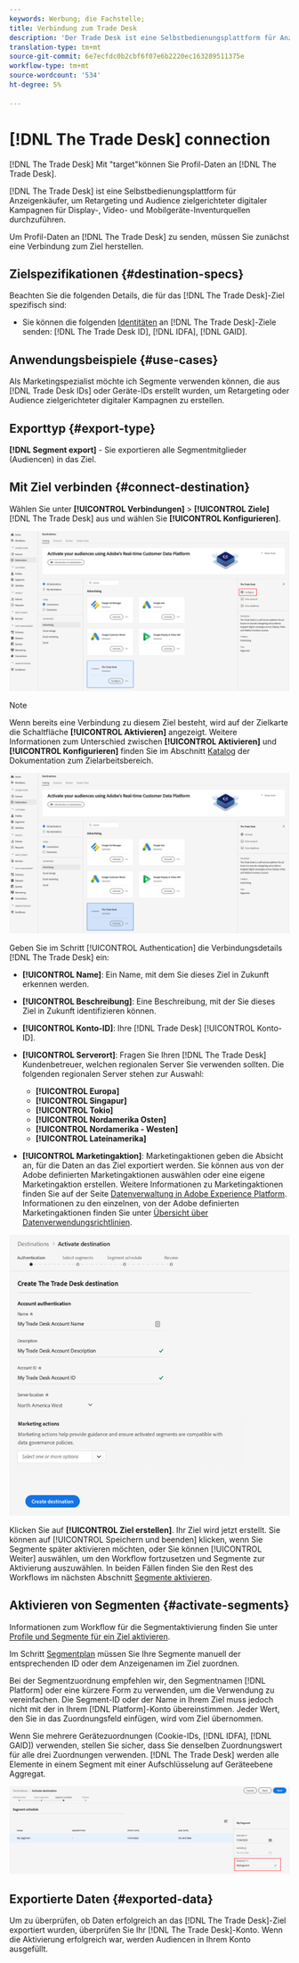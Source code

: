 ```yaml
---
keywords: Werbung; die Fachstelle;
title: Verbindung zum Trade Desk
description: 'Der Trade Desk ist eine Selbstbedienungsplattform für Anzeigenkäufer, um zielgerichtete digitale Kampagnen über Display-, Video- und mobile Inventurquellen hinweg auszuführen. '
translation-type: tm+mt
source-git-commit: 6e7ecfdc0b2cbf6f07e6b2220ec163289511375e
workflow-type: tm+mt
source-wordcount: '534'
ht-degree: 5%

---
```



# [!DNL The Trade Desk] connection

[!DNL The Trade Desk] Mit &quot;target&quot;können Sie Profil-Daten an  [!DNL The Trade Desk].

[!DNL The Trade Desk] ist eine Selbstbedienungsplattform für Anzeigenkäufer, um Retargeting und Audience zielgerichteter digitaler Kampagnen für Display-, Video- und Mobilgeräte-Inventurquellen durchzuführen.

Um Profil-Daten an [!DNL The Trade Desk] zu senden, müssen Sie zunächst eine Verbindung zum Ziel herstellen.

## Zielspezifikationen {#destination-specs}

Beachten Sie die folgenden Details, die für das [!DNL The Trade Desk]-Ziel spezifisch sind:

* Sie können die folgenden [Identitäten](../../../identity-service/namespaces.md) an [!DNL The Trade Desk]-Ziele senden: [!DNL The Trade Desk ID], [!DNL IDFA], [!DNL GAID].

## Anwendungsbeispiele {#use-cases}

Als Marketingspezialist möchte ich Segmente verwenden können, die aus [!DNL Trade Desk IDs] oder Geräte-IDs erstellt wurden, um Retargeting oder Audience zielgerichteter digitaler Kampagnen zu erstellen.

## Exporttyp {#export-type}

**[!DNL Segment export]** - Sie exportieren alle Segmentmitglieder (Audiencen) in das Ziel.

## Mit Ziel verbinden {#connect-destination}

Wählen Sie unter **[!UICONTROL Verbindungen]** > **[!UICONTROL Ziele]** [!DNL The Trade Desk] aus und wählen Sie **[!UICONTROL Konfigurieren]**.

![Das Ziel des Trade Desk konfigurieren](../../assets/catalog/advertising/tradedesk/configure.png)

>[!NOTE]
>
>Wenn bereits eine Verbindung zu diesem Ziel besteht, wird auf der Zielkarte die Schaltfläche **[!UICONTROL Aktivieren]** angezeigt. Weitere Informationen zum Unterschied zwischen **[!UICONTROL Aktivieren]** und **[!UICONTROL Konfigurieren]** finden Sie im Abschnitt [Katalog](../../ui/destinations-workspace.md#catalog) der Dokumentation zum Zielarbeitsbereich.
>
>![Handelsdatenträger-Ziel aktivieren](../../assets/catalog/advertising/tradedesk/activate.png)

Geben Sie im Schritt [!UICONTROL Authentication] die Verbindungsdetails [!DNL The Trade Desk] ein:

* **[!UICONTROL Name]**: Ein Name, mit dem Sie dieses Ziel in Zukunft erkennen werden.
* **[!UICONTROL Beschreibung]**: Eine Beschreibung, mit der Sie dieses Ziel in Zukunft identifizieren können.
* **[!UICONTROL Konto-ID]**: Ihre  [!DNL Trade Desk] [!UICONTROL Konto-ID].
* **[!UICONTROL Serverort]**: Fragen Sie Ihren  [!DNL The Trade Desk] Kundenbetreuer, welchen regionalen Server Sie verwenden sollten. Die folgenden regionalen Server stehen zur Auswahl:

   * **[!UICONTROL Europa]**
   * **[!UICONTROL Singapur]**
   * **[!UICONTROL Tokio]**
   * **[!UICONTROL Nordamerika Osten]**
   * **[!UICONTROL Nordamerika - Westen]**
   * **[!UICONTROL Lateinamerika]**

* **[!UICONTROL Marketingaktion]**: Marketingaktionen geben die Absicht an, für die Daten an das Ziel exportiert werden. Sie können aus von der Adobe definierten Marketingaktionen auswählen oder eine eigene Marketingaktion erstellen. Weitere Informationen zu Marketingaktionen finden Sie auf der Seite [Datenverwaltung in Adobe Experience Platform](../../../data-governance/policies/overview.md). Informationen zu den einzelnen, von der Adobe definierten Marketingaktionen finden Sie unter [Übersicht über Datenverwendungsrichtlinien](../../../data-governance/policies/overview.md).

![Schritt zur Authentifizierung des Trade Desk](../../assets/catalog/advertising/tradedesk/authenticate.png)

Klicken Sie auf **[!UICONTROL Ziel erstellen]**. Ihr Ziel wird jetzt erstellt. Sie können auf [!UICONTROL Speichern und beenden] klicken, wenn Sie Segmente später aktivieren möchten, oder Sie können [!UICONTROL Weiter] auswählen, um den Workflow fortzusetzen und Segmente zur Aktivierung auszuwählen. In beiden Fällen finden Sie den Rest des Workflows im nächsten Abschnitt [Segmente aktivieren](#activate-segments).

## Aktivieren von Segmenten {#activate-segments}

Informationen zum Workflow für die Segmentaktivierung finden Sie unter [Profile und Segmente für ein Ziel aktivieren](../../ui/activate-destinations.md#select-attributes).

Im Schritt [Segmentplan](../../ui/activate-destinations.md#segment-schedule) müssen Sie Ihre Segmente manuell der entsprechenden ID oder dem Anzeigenamen im Ziel zuordnen.

Bei der Segmentzuordnung empfehlen wir, den Segmentnamen [!DNL Platform] oder eine kürzere Form zu verwenden, um die Verwendung zu vereinfachen. Die Segment-ID oder der Name in Ihrem Ziel muss jedoch nicht mit der in Ihrem [!DNL Platform]-Konto übereinstimmen. Jeder Wert, den Sie in das Zuordnungsfeld einfügen, wird vom Ziel übernommen.

Wenn Sie mehrere Gerätezuordnungen (Cookie-IDs, [!DNL IDFA], [!DNL GAID]) verwenden, stellen Sie sicher, dass Sie denselben Zuordnungswert für alle drei Zuordnungen verwenden. [!DNL The Trade Desk] werden alle Elemente in einem Segment mit einer Aufschlüsselung auf Geräteebene Aggregat.

![Segmentzuordnungs-ID](../../assets/common/segment-mapping-id.png)

## Exportierte Daten {#exported-data}

Um zu überprüfen, ob Daten erfolgreich an das [!DNL The Trade Desk]-Ziel exportiert wurden, überprüfen Sie Ihr [!DNL The Trade Desk]-Konto. Wenn die Aktivierung erfolgreich war, werden Audiencen in Ihrem Konto ausgefüllt.
